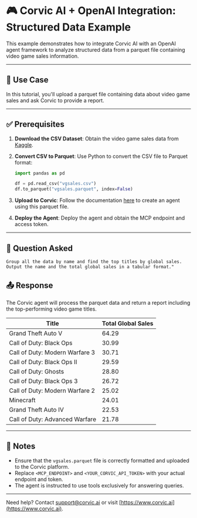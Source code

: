 # 🎮 Corvic AI + OpenAI Integration: Structured Data Example

This example demonstrates how to integrate Corvic AI with an OpenAI agent framework to analyze structured data from a parquet file containing video game sales information.

---

## 📘 Use Case

In this tutorial, you'll upload a parquet file containing data about video game sales and ask Corvic to provide a report.

---

## ✅ Prerequisites

1. **Download the CSV Dataset**: Obtain the video game sales data from [Kaggle](https://www.kaggle.com/datasets/gregorut/videogamesales).

2. **Convert CSV to Parquet**: Use Python to convert the CSV file to Parquet format:

   ```python
   import pandas as pd

   df = pd.read_csv("vgsales.csv")
   df.to_parquet("vgsales.parquet", index=False)
   ```

3. **Upload to Corvic**: Follow the documentation [here](https://app.corvic.ai/docs/howToUseCorvic#create-pipelines) to create an agent using this parquet file.

4. **Deploy the Agent**: Deploy the agent and obtain the MCP endpoint and access token.

---

## 🧠 Question Asked

```text
Group all the data by name and find the top titles by global sales. 
Output the name and the total global sales in a tabular format."
```

## 📤 Response

The Corvic agent will process the parquet data and return a report including the top-performing video game titles.

| Title                       | Total Global Sales |
| --------------------------- | ------------------ |
| Grand Theft Auto V          | 64.29              |
| Call of Duty: Black Ops     | 30.99              |
| Call of Duty: Modern Warfare 3 | 30.71              |
| Call of Duty: Black Ops II    | 29.59              |
| Call of Duty: Ghosts          | 28.80              |
| Call of Duty: Black Ops 3     | 26.72              |
| Call of Duty: Modern Warfare 2 | 25.02              |
| Minecraft                   | 24.01              |
| Grand Theft Auto IV         | 22.53              |
| Call of Duty: Advanced Warfare| 21.78              |

---

## 📄 Notes

- Ensure that the `vgsales.parquet` file is correctly formatted and uploaded to the Corvic platform.
- Replace `<MCP_ENDPOINT>` and `<YOUR_CORVIC_API_TOKEN>` with your actual endpoint and token.
- The agent is instructed to use tools exclusively for answering queries.

---

Need help? Contact [support@corvic.ai](mailto:support@corvic.ai) or visit [https://www.corvic.ai](https://www.corvic.ai).